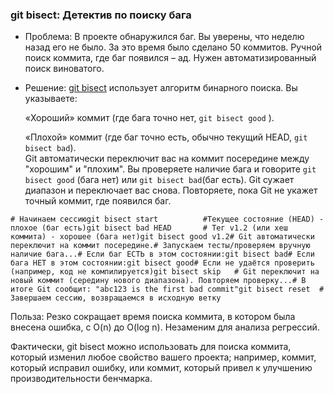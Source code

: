 
### git bisect: Детектив по поиску бага

- Проблема: В проекте обнаружился баг. Вы уверены, что неделю назад его не было. За это время было сделано 50 коммитов. Ручной поиск коммита, где баг появился – ад. Нужен автоматизированный поиск виноватого.
    
- Решение: [git bisect](https://git-scm.com/docs/git-bisect) использует алгоритм бинарного поиска. Вы указываете:
    
    «Хороший» коммит (где бага точно нет, `git bisect good` ).
    
    «Плохой» коммит (где баг точно есть, обычно текущий HEAD, `git bisect bad`).  
    Git автоматически переключит вас на коммит посередине между "хорошим" и "плохим". Вы проверяете наличие бага и говорите `git bisect good` (бага нет) или `git bisect bad`(баг есть). Git сужает диапазон и переключает вас снова. Повторяете, пока Git не укажет точный коммит, где появился баг.
    

```
# Начинаем сессиюgit bisect start          #Текущее состояние (HEAD) - плохое (баг есть)git bisect bad HEAD       # Тег v1.2 (или хеш коммита) - хорошее (бага нет)git bisect good v1.2# Git автоматически переключит на коммит посередине.# Запускаем тесты/проверяем вручную наличие бага...# Если баг ЕСТЬ в этом состоянии:git bisect bad# Если бага НЕТ в этом состоянии:git bisect good# Если не удаётся проверить (например, код не компилируется)git bisect skip   # Git переключит на новый коммит (середину нового диапазона). Повторяем проверку...# В итоге Git сообщит: "abc123 is the first bad commit"git bisect reset  # Завершаем сессию, возвращаемся в исходную ветку
```

Польза: Резко сокращает время поиска коммита, в котором была внесена ошибка, с O(n) до O(log n). Незаменим для анализа регрессий.

Фактически, git bisect можно использовать для поиска коммита, который изменил любое свойство вашего проекта; например, коммит, который исправил ошибку, или коммит, который привел к улучшению производительности бенчмарка.